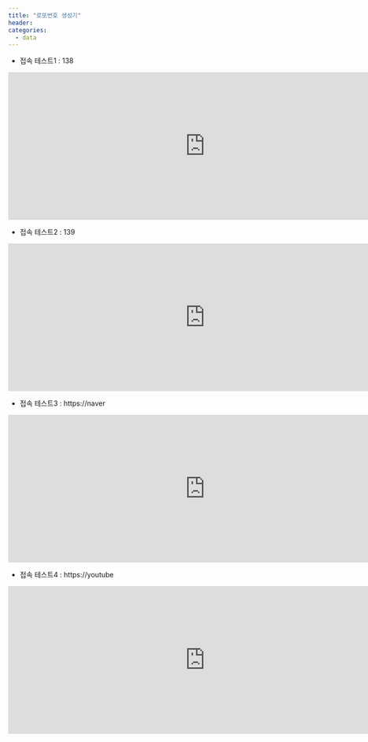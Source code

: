 ```yaml
---
title: "로또번호 생성기"
header:
categories: 
  - data
---
```


+ 접속 테스트1 : 138 
<div style="text-align: center"><iframe width="800" height="300" src="http://218.155.162.138/home/lotto" frameborder="0"  allowfullscreen></iframe></div>

+ 접속 테스트2 : 139
<div style="text-align: center"><iframe width="800" height="300" src="http://218.155.162.139/home/lotto" frameborder="0"  allowfullscreen></iframe></div>

+ 접속 테스트3 : https://naver
<div style="text-align: center"><iframe width="800" height="300" src="https://www.naver.com" frameborder="0"  allowfullscreen></iframe></div>


+ 접속 테스트4 : https://youtube
<iframe width="800" height="300" src="https://www.youtube.com" frameborder="0"  allowfullscreen></iframe> 
